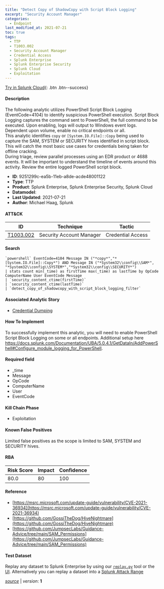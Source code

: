 ```yaml
---
title: "Detect Copy of ShadowCopy with Script Block Logging"
excerpt: "Security Account Manager"
categories:
  - Endpoint
last_modified_at: 2021-07-21
toc: true
tags:
  - TTP
  - T1003.002
  - Security Account Manager
  - Credential Access
  - Splunk Enterprise
  - Splunk Enterprise Security
  - Splunk Cloud
  - Exploitation
---
```




[Try in Splunk Cloud](#https://www.splunk.com/en_us/software/splunk-cloud-platform.html){: .btn .btn--success}

#### Description

The following analytic utilizes PowerShell Script Block Logging (EventCode=4104) to identify suspicious PowerShell execution. Script Block Logging captures the command sent to PowerShell, the full command to be executed. Upon enabling, logs will output to Windows event logs. Dependent upon volume, enable no critical endpoints or all. \
This analytic identifies `copy` or `[System.IO.File]::Copy` being used to capture the SAM, SYSTEM or SECURITY hives identified in script block. This will catch the most basic use cases for credentials being taken for offline cracking. \
During triage, review parallel processes using an EDR product or 4688 events. It will be important to understand the timeline of events around this activity. Review the entire logged PowerShell script block.

- **ID**: 9251299c-ea5b-11eb-a8de-acde48001122
- **Type**: TTP
- **Product**: Splunk Enterprise, Splunk Enterprise Security, Splunk Cloud
- **Datamodel**: 
- **Last Updated**: 2021-07-21
- **Author**: Michael Haag, Splunk


#### ATT&CK

| ID          | Technique   | Tactic       |
| ----------- | ----------- |--------------|
| [T1003.002](https://attack.mitre.org/techniques/T1003/002/) | Security Account Manager | Credential Access |


#### Search

```
`powershell` EventCode=4104 Message IN ("*copy*","*[System.IO.File]::Copy*") AND Message IN ("*System32\\config\\SAM*", "*System32\\config\\SYSTEM*","*System32\\config\\SECURITY*") 
| stats count min(_time) as firstTime max(_time) as lastTime by OpCode ComputerName User EventCode Message 
| `security_content_ctime(firstTime)` 
| `security_content_ctime(lastTime)` 
| `detect_copy_of_shadowcopy_with_script_block_logging_filter`
```

#### Associated Analytic Story
* [Credential Dumping](/stories/credential_dumping)


#### How To Implement
To successfully implement this analytic, you will need to enable PowerShell Script Block Logging on some or all endpoints. Additional setup here https://docs.splunk.com/Documentation/UBA/5.0.4.1/GetDataIn/AddPowerShell#Configure_module_logging_for_PowerShell.

#### Required field
* _time
* Message
* OpCode
* ComputerName
* User
* EventCode


#### Kill Chain Phase
* Exploitation


#### Known False Positives
Limited false positives as the scope is limited to SAM, SYSTEM and SECURITY hives.



#### RBA

| Risk Score  | Impact      | Confidence   |
| ----------- | ----------- |--------------|
| 80.0 | 80 | 100 |



#### Reference

* [https://msrc.microsoft.com/update-guide/vulnerability/CVE-2021-36934](https://msrc.microsoft.com/update-guide/vulnerability/CVE-2021-36934)
* [https://github.com/GossiTheDog/HiveNightmare](https://github.com/GossiTheDog/HiveNightmare)
* [https://github.com/JumpsecLabs/Guidance-Advice/tree/main/SAM_Permissions](https://github.com/JumpsecLabs/Guidance-Advice/tree/main/SAM_Permissions)



#### Test Dataset
Replay any dataset to Splunk Enterprise by using our [`replay.py`](https://github.com/splunk/attack_data#using-replaypy) tool or the [UI](https://github.com/splunk/attack_data#using-ui).
Alternatively you can replay a dataset into a [Splunk Attack Range](https://github.com/splunk/attack_range#replay-dumps-into-attack-range-splunk-server)




[*source*](https://github.com/splunk/security_content/tree/develop/detections/endpoint/detect_copy_of_shadowcopy_with_script_block_logging.yml) \| *version*: **1**